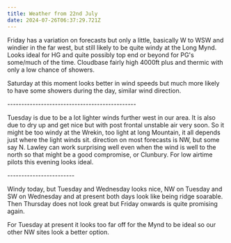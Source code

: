 ```yaml
---
title: Weather from 22nd July
date: 2024-07-26T06:37:29.721Z
---
```

Friday has a variation on forecasts but only a little, basically W to WSW and windier in the far west, but still likely to be quite windy at the Long Mynd.  Looks ideal for HG and quite possibly top end or beyond for PG's some/much of the time.  Cloudbase fairly high 4000ft plus and thermic with only a low chance of showers.

Saturday at this moment looks better in wind speeds but much more likely to have some showers during the day, similar wind direction.

\----------------------------------------------

Tuesday is due to be a lot lighter winds further west in our area.  It is also due to dry up and get nice but with post frontal unstable air very soon.  So it might be too windy at the Wrekin, too light at long Mountain, it all depends just where the light winds sit.  direction on most forecasts is NW, but some say N.  Lawley can work surprising well even when the wind is well to the north so that might be a good compromise, or Clunbury.  For low airtime pilots this evening looks ideal.

\------------------------

Windy today, but Tuesday and Wednesday looks nice, NW on Tuesday and SW on Wednesday and at present both days look like being ridge soarable.  Then Thursday does not look great but Friday onwards is quite promising again.

For Tuesday at present it looks too far off for the Mynd to be ideal so our other NW sites look a better option.